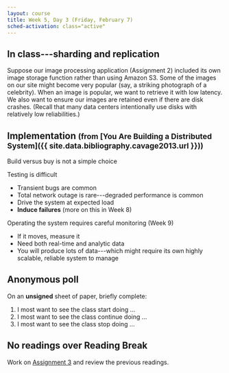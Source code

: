 ```yaml
---
layout: course
title: Week 5, Day 3 (Friday, February 7)
sched-activation: class="active"
---
```


## In class---sharding and replication

Suppose our image processing application (Assignment&nbsp;2) included
its own image storage function rather than using Amazon&nbsp;S3. Some
of the images on our site might become very popular (say, a striking
photograph of a celebrity). When an image is popular, we want to
retrieve it with low latency. We also want to ensure our images are
retained even if there are disk crashes. (Recall that many data centers
intentionally use disks with relatively low reliabilities.)



## Implementation <small>(from [You Are Building a Distributed System]({{ site.data.bibliography.cavage2013.url }}))</small>

Build versus buy is not a simple choice

Testing is difficult

* Transient bugs are common
* Total network outage is rare---degraded performance is common
* Drive the system at expected load
* **Induce failures** (more on this in Week&nbsp;8)

Operating the system requires careful monitoring (Week&nbsp;9)

* If it moves, measure it
* Need both real-time and analytic data
* You will produce lots of data---which might require its own highly scalable, reliable system to manage

## Anonymous poll

On an **unsigned** sheet of paper, briefly complete:

1. I most want to see the class start doing &hellip;
2. I most want to see the class continue doing &hellip;
3. I most want to see the class stop doing &hellip;

## No readings over Reading Break

Work on [Assignment&nbsp;3](sla.md) and review the previous readings.